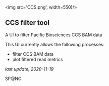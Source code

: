 <img src='CCS.png', width=550)/>

<h2>CCS filter tool</h2>

A UI to filter Pacific Biosciences CCS BAM data

<p>This UI currently allows the following processes:</p>

* filter CCS BAM data
* plot filtered read metrics

<i>last update, 2020-11-19</i>

<p>SP@NC</p>